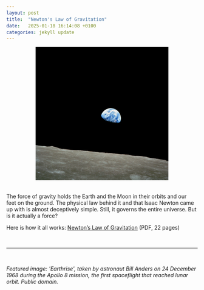 ```yaml
---
layout: post
title:  "Newton's Law of Gravitation"
date:   2025-01-18 16:14:08 +0100
categories: jekyll update
---
```


<div style="text-align: center;">
    <img src="/assets/0001_NASA-Apollo8-Dec24-Earthrise.jpg" alt="Earthrise" width="350">
</div>

<br>

The force of gravity holds the Earth and the Moon in their orbits and our feet on the ground. The physical law behind it and that Isaac Newton came up with is almost deceptively simple. Still, it governs the entire universe. But is it actually a force?

Here is how it all works: [Newton’s Law of Gravitation](/assets/0001_Newton.pdf) (PDF, 22 pages)


<br>

---

<br>

*Featured image: 'Earthrise', taken by astronaut Bill Anders on 24 December 1968 during the Apollo 8 mission, the first spaceflight that reached lunar orbit. Public domain.*
